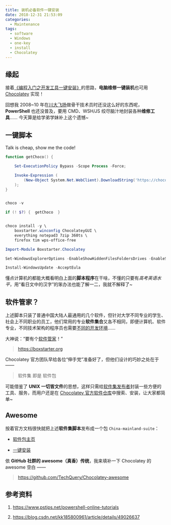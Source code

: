 ```yaml
---
title: 装机必备软件一键安装
date: 2018-12-31 21:53:09
categories:
  - Maintenance
tags:
  - software
  - Windows
  - one-key
  - install
  - Chocolatey
---
```



## 缘起

接着[《编程入门之开发工具一键安装》](/development/coder-start-kit/)的思路，**电脑维修一键装机**也可用 [Chocolatey](https://chocolatey.org/) 实现！

回想我 2008~10 年在[川大飞扬](https://www.fyscu.com/)做骨干技术员时还没这么好的东西呢，**PowerShell** 也还没普及，要用 CMD、WSH/JS 绞尽脑汁地封装各种**维修工具**…… 今天算是给学弟学妹补上这个遗憾~


## 一键脚本

Talk is cheap, show me the code!

```powershell
function getChoco() {

    Set-ExecutionPolicy Bypass -Scope Process -Force;

    Invoke-Expression (
        (New-Object System.Net.WebClient).DownloadString('https://chocolatey.org/install.ps1')
    );
}


choco -v

if (! $?) {  getChoco  }


choco install -y \
    boxstarter.winconfig ChocolateyGUI \
    everything notepad3 7zip 360ts \
    firefox tim wps-office-free

Import-Module Boxstarter.Chocolatey

Set-WindowsExplorerOptions -EnableShowHiddenFilesFoldersDrives -EnableShowFileExtensions

Install-WindowsUpdate -AcceptEula
```

懂点计算机的都能大概看明白上面的**脚本程序**在干啥，不懂的只要有*高考英语水平*，用“看日文中的汉字”的笨办法也能了解一二，我就不解释了~


## 软件管家？

上述脚本只装了普通中国大陆人最通用的几个软件，但针对大学不同专业的学生、社会上不同职业的员工，他们常用的专业**软件集合**又各不相同，即便计算机、软件专业，不同技术架构的程序员也需要[不同的开发环境](/development/coder-start-kit/#%E6%96%B0%E7%94%B5%E8%84%91%E7%9A%84%E5%88%9B%E4%B8%96%E7%BA%AA)……

大神说：“要有个[软件管家](http://soft.360.cn/)！”

> https://boxstarter.org

Chocolatey 官方团队早给各位“伸手党”准备好了，但他们设计的巧妙之处在于 ——

> 软件集 即是 软件包

可能借鉴了 **UNIX 一切皆文件**的思想，这样只需给[软件集发布者](https://boxstarter.org/Learn/SimplePackage)封装一些方便的工具、服务，而用户还是在 [Chocolatey 官方软件仓库](https://chocolatey.org/packages)中搜索、安装，让大家都简单~


## Awesome

按着官方文档很快就把上述**软件集脚本**发布成一个包 `China-mainland-suite`：

 - [软件包主页](https://chocolatey.org/packages/China-mainland-suite/)

 - [一键安装](https://boxstarter.org/package/China-mainland-suite/)

依 **GitHub 社群的 awesome（真香）传统**，我来填补一下 Chocolatey 的 awesome 空白 ——

> https://github.com/TechQuery/Chocolatey-awesome


## 参考资料

 1. https://www.pstips.net/powershell-online-tutorials

 2. https://blog.csdn.net/kk185800961/article/details/49026637
